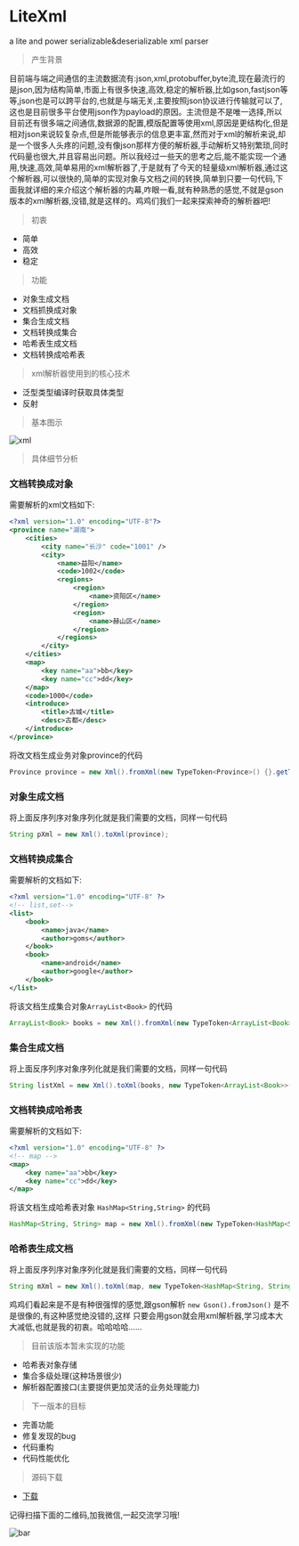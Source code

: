 # LiteXml
a lite and power serializable&amp;deserializable xml parser

> 产生背景

目前端与端之间通信的主流数据流有:json,xml,protobuffer,byte流,现在最流行的是json,因为结构简单,市面上有很多快速,高效,稳定的解析器,比如gson,fastjson等等,json也是可以跨平台的,也就是与端无关,主要按照json协议进行传输就可以了,这也是目前很多平台使用json作为payload的原因。主流但是不是唯一选择,所以目前还有很多端之间通信,数据源的配置,模版配置等使用xml,原因是更结构化,但是相对json来说较复杂点,但是所能够表示的信息更丰富,然而对于xml的解析来说,却是一个很多人头疼的问题,没有像json那样方便的解析器,手动解析又特别繁琐,同时代码量也很大,并且容易出问题。所以我经过一些天的思考之后,能不能实现一个通用,快速,高效,简单易用的xml解析器了,于是就有了今天的轻量级xml解析器,通过这个解析器,可以很快的,简单的实现对象与文档之间的转换,简单到只要一句代码,下面我就详细的来介绍这个解析器的内幕,咋眼一看,就有种熟悉的感觉,不就是gson版本的xml解析器,没错,就是这样的。鸡鸡们我们一起来探索神奇的解析器吧!


> 初衷 

- 简单
- 高效
- 稳定


> 功能

- 对象生成文档
- 文档抓换成对象
- 集合生成文档
- 文档转换成集合
- 哈希表生成文档
- 文档转换成哈希表


> xml解析器使用到的核心技术

- 泛型类型编译时获取具体类型
- 反射


> 基本图示

![xml](https://jackwaylong.github.io/silentor/img/xmind/xml.png)

> 具体细节分析

### 文档转换成对象
需要解析的xml文档如下:
```xml
<?xml version="1.0" encoding="UTF-8"?>
<province name="湖南">
    <cities>
        <city name="长沙" code="1001" />
        <city>
            <name>益阳</name>
            <code>1002</code>
            <regions>
                <region>
                    <name>资阳区</name>
                </region>
                <region>
                    <name>赫山区</name>
                </region>
            </regions>
        </city>
    </cities>
    <map>
        <key name="aa">bb</key>
        <key name="cc">dd</key>
    </map>
    <code>1000</code>
    <introduce>
        <title>古城</title>
        <desc>古都</desc>
    </introduce>
</province>
```
  
 将改文档生成业务对象province的代码
 ```java
 Province province = new Xml().fromXml(new TypeToken<Province>() {}.getType(), xml);
 ```
        
### 对象生成文档
将上面反序列序对象序列化就是我们需要的文档，同样一句代码
```java
String pXml = new Xml().toXml(province);
```

### 文档转换成集合
需要解析的文档如下:

```xml
<?xml version="1.0" encoding="UTF-8" ?>
<!-- list,set-->
<list>
    <book>
        <name>java</name>
        <author>goms</author>
    </book>
    <book>
        <name>android</name>
        <author>google</author>
    </book>
</list>
```
 
 将该文档生成集合对象`ArrayList<Book>` 的代码
 ```java
 ArrayList<Book> books = new Xml().fromXml(new TypeToken<ArrayList<Book>>() {}.getType(), booksXml);
 ```
 
### 集合生成文档
 将上面反序列序对象序列化就是我们需要的文档，同样一句代码
 ```java
 String listXml = new Xml().toXml(books, new TypeToken<ArrayList<Book>>(){}.getType());
 ```
 
### 文档转换成哈希表
需要解析的文档如下:
```xml
<?xml version="1.0" encoding="UTF-8" ?>
<!-- map -->
<map>
    <key name="aa">bb</key>
    <key name="cc">dd</key>
</map>
```
 
 将该文档生成哈希表对象 `HashMap<String,String>` 的代码
```java 
HashMap<String, String> map = new Xml().fromXml(new TypeToken<HashMap<String, String>>() {}.getType(),mapXml);
```
 
### 哈希表生成文档
 将上面反序列序对象序列化就是我们需要的文档，同样一句代码
 ```java
 String mXml = new Xml().toXml(map, new TypeToken<HashMap<String, String>>(){}.getType());
 ```

鸡鸡们看起来是不是有种很强悍的感觉,跟gson解析 `new Gson().fromJson()` 是不是很像的,有这种感觉绝没错的,这样   只要会用gson就会用xml解析器,学习成本大大减低,也就是我的初衷。哈哈哈哈......

> 目前该版本暂未实现的功能

- 哈希表对象存储
- 集合多级处理(这种场景很少)
- 解析器配置接口(主要提供更加灵活的业务处理能力)

> 下一版本的目标

- 完善功能
- 修复发现的bug
- 代码重构
- 代码性能优化

> 源码下载

- [下载](https://github.com/jackwaylong/LiteXml/archive/master.zip)

记得扫描下面的二维码,加我微信,一起交流学习哦!

![bar](https://jackwaylong.github.io/silentor/img/bar.JPG)











               



















